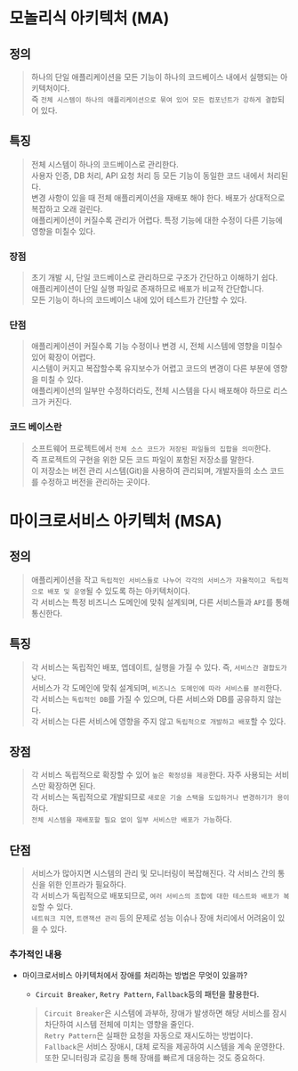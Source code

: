 # 모놀리식 아키텍처 (MA)

## 정의

> 하나의 단일 애플리케이션을 모든 기능이 하나의 코드베이스 내에서 실행되는 아키텍처이다.  
> 즉 `전체 시스템이 하나의 애플리케이션으로 묶여 있어 모든 컴포넌트가 강하게 결합`되어 있다.

## 특징

> 전체 시스템이 하나의 코드베이스로 관리한다.  
> 사용자 인증, DB 처리, API 요청 처리 등 모든 기능이 동일한 코드 내에서 처리된다.  
> 변경 사항이 있을 때 전체 애플리케이션을 재배포 해야 한다. 배포가 상대적으로 복잡하고 오래 걸린다.  
> 애플리케이션이 커질수록 관리가 어렵다. 특정 기능에 대한 수정이 다른 기능에 영향을 미칠수 있다.

### 장점

> 초기 개발 시, 단일 코드베이스로 관리하므로 구조가 간단하고 이해하기 쉽다.  
> 애플리케이션이 단일 실행 파일로 존재하므로 배포가 비교적 간단합니다.  
> 모든 기능이 하나의 코드베이스 내에 있어 테스트가 간단할 수 있다.

### 단점

> 애플리케이션이 커질수록 기능 수정이나 변경 시, 전체 시스템에 영향을 미칠수 있어 확장이 어렵다.  
> 시스템이 커지고 복잡할수록 유지보수가 어렵고 코드의 변경이 다른 부분에 영향을 미칠 수 있다.  
> 애플리케이션의 일부만 수정하더라도, 전체 시스템을 다시 배포해야 하므로 리스크가 커진다.

### 코드 베이스란

> 소프트웨어 프로젝트에서 `전체 소스 코드가 저장된 파일들의 집합을 의미`한다.  
> 즉 프로젝트의 구현을 위한 모든 코드 파일이 포함된 저장소를 말한다.  
> 이 저장소는 버전 관리 시스템(Git)을 사용하여 관리되며, 개발자들의 소스 코드를 수정하고 버전을 관리하는 곳이다.

# 마이크로서비스 아키텍처 (MSA)

## 정의

> 애플리케이션을 작고 `독립적인 서비스들로 나누어 각각의 서비스가 자율적이고 독립적으로 배포 및 운영`될 수 있도록 하는 아키텍처이다.  
> 각 서비스는 특정 비즈니스 도메인에 맞춰 설계되며, 다른 서비스들과 `API`를 통해 통신한다.

## 특징

> 각 서비스는 독립적인 배포, 엡데이트, 실행을 가질 수 있다. 즉, `서비스간 결합도가 낮다`.  
> 서비스가 각 도메인에 맞춰 설계되며, `비즈니스 도메인에 따라 서비스를 분리`한다.  
> 각 서비스는 `독립적인 DB`를 가질 수 있으며, 다른 서비스와 DB를 공유하지 않는다.  
> 각 서비스는 다른 서비스에 영향을 주지 않고 `독립적으로 개발하고 배포`할 수 있다.

## 장점

> 각 서비스 독립적으로 확장할 수 있어 `높은 확정성을 제공`한다. 자주 사용되는 서비스만 확장하면 된다.  
> 각 서비스는 독립적으로 개발되므로 `새로운 기술 스택을 도입하거나 변경하기가 용이`하다.  
> `전체 시스템을 재배포할 필요 없이 일부 서비스만 배포가 가능`하다.

## 단점

> 서비스가 많아지면 시스템의 관리 및 모니터링이 복잡해진다. 각 서비스 간의 통신을 위한 인프라가 필요하다.  
> 각 서비스가 독립적으로 배포되므로, `여러 서비스의 조합에 대한 테스트와 배포가 복잡`할 수 있다.  
> `네트워크 지연`, `트랜잭션 관리` 등의 문제로 성능 이슈나 장애 처리에서 어려움이 있을 수 있다.

### 추가적인 내용

- 마이크로서비스 아키텍처에서 장애를 처리하는 방법은 무엇이 있을까?
    - `Circuit Breaker`, `Retry Pattern`, `Fallback`등의 패턴을 활용한다.

   > `Circuit Breaker`은 시스템에 과부하, 장애가 발생하면 해당 서비스를 잠시 차단하여 시스템 전체에 미치는 영향을 줄인다.  
   > `Retry Pattern`은 실패한 요청을 자동으로 재시도하는 방법이다.  
   > `Fallback`은 서비스 장애시, 대체 로직을 제공하여 시스템을 계속 운영한다.  
   > 또한 모니터링과 로깅을 통해 장애를 빠르게 대응하는 것도 중요하다.
   